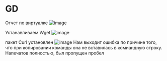 # GD
Отчет по виртуалке
![image](https://github.com/user-attachments/assets/cfef4eba-675a-4168-bb65-d66d7c346f03)

Устанавливаем Wget
![image](https://github.com/user-attachments/assets/bc0eb306-052a-436f-9bd7-b019b4e66b48)

пакет Curl установлен
![image](https://github.com/user-attachments/assets/47cdf15b-c4a4-4cde-9f60-af3b13d063e0)
Нам выходит ошибка по причине того, что при копировании команды она не вставилась в комиандную строку. Напечатов полностью, был пропущен пробел
